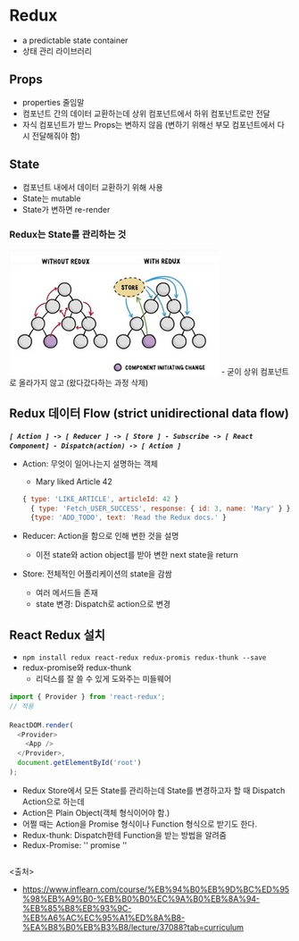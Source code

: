 # Redux
- a predictable state container
- 상태 관리 라이브러리


## Props
- properties 줄임말
- 컴포넌트 간의 데이터 교환하는데 상위 컴포넌트에서 하위 컴포넌트로만 전달
- 자식 컴포넌트가 받느 Props는 변하지 않음 (변하기 위해선 부모 컴포넌트에서 다시 전달해줘야 함)


## State
- 컴포넌트 내에서 데이터 교환하기 위해 사용
- State는 mutable
- State가 변하면 re-render


### Redux는 State를 관리하는 것

<img src="https://github.com/in3166/TIL/blob/main/JavaScript/React/img/redux1.JPG" />
- 굳이 상위 컴포넌트로 올라가지 않고 (왔다갔다하는 과정 삭제)


## Redux 데이터 Flow (strict unidirectional data flow)

***`[ Action ] -> [ Reducer ] -> [ Store ] - Subscribe -> [ React Component] - Dispatch(action) -> [ Action ]`***
- Action: 무엇이 일어나는지 설명하는 객체
  - Mary liked Article 42
  ```javascript
  { type: 'LIKE_ARTICLE', articleId: 42 }
    { type: 'Fetch_USER_SUCCESS', response: { id: 3, name: 'Mary' } }
    {type: 'ADD_TODO', text: 'Read the Redux docs.' }
  ```

- Reducer: Action을 함으로 인해 변한 것을 설명
  - 이전 state와 action object를 받아 변한 next state을 return
  
- Store: 전체적인 어플리케이션의 state을 감쌈
  - 여러 메서드들 존재
  - state 변경: Dispatch로 action으로 변경


## React Redux 설치
- `npm install redux react-redux redux-promis redux-thunk --save`
- redux-promise와 redux-thunk
  - 리덕스를 잘 쓸 수 있게 도와주는 미들웨어
```javascript
import { Provider } from 'react-redux';
// 적용

ReactDOM.render(
  <Provider>
    <App />
  </Provider>,
  document.getElementById('root')
);
```

  - Redux Store에서 모든 State를 관리하는데 State를 변경하고자 할 때 Dispatch Action으로 하는데
  - Action은 Plain Object(객체 형식이어야 함.) 
  - 어쩔 때는 Action을 Promise 형식이나 Function 형식으로 받기도 한다.
  - Redux-thunk: Dispatch한테 Function을 받는 방법을 알려줌
  - Redux-Promise: '' promise ''

  ```javascript
  
  ```



<출처>
- https://www.inflearn.com/course/%EB%94%B0%EB%9D%BC%ED%95%98%EB%A9%B0-%EB%B0%B0%EC%9A%B0%EB%8A%94-%EB%85%B8%EB%93%9C-%EB%A6%AC%EC%95%A1%ED%8A%B8-%EA%B8%B0%EB%B3%B8/lecture/37088?tab=curriculum
